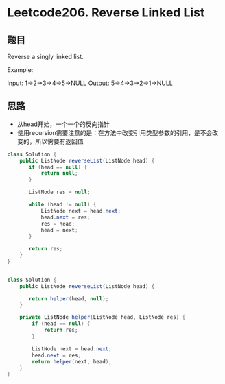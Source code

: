 # Leetcode206. Reverse Linked List
## 题目
Reverse a singly linked list.

Example:

Input: 1->2->3->4->5->NULL
Output: 5->4->3->2->1->NULL
## 思路
* 从head开始，一个一个的反向指针
* 使用recursion需要注意的是：在方法中改变引用类型参数的引用，是不会改变的，所以需要有返回值

```java
class Solution {
    public ListNode reverseList(ListNode head) {
       if (head == null) {
           return null;
       }

       ListNode res = null;

       while (head != null) {
           ListNode next = head.next;
           head.next = res;
           res = head;
           head = next;
       }

       return res;
    }
}


class Solution {
    public ListNode reverseList(ListNode head) {

       return helper(head, null);
    }

    private ListNode helper(ListNode head, ListNode res) {
        if (head == null) {
            return res;
        }

        ListNode next = head.next;
        head.next = res;
        return helper(next, head);
    }
}
